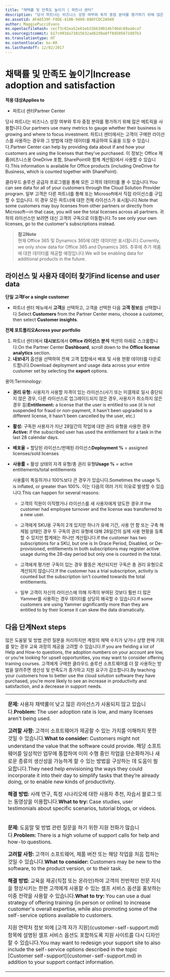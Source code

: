 ```yaml
---
title: "채택률 및 만족도 높이기 | 파트너 센터"
description: "당사 파트너는 비즈니스 성장 여부와 투자 중점 분야를 평가하기 위해 많은 메트릭을 사용합니다. 파트너 센터에서는 고객이 구매한 라이선스를 사용하는 경우와 그 방법에 대한 데이터를 제공하여 도움을 드릴 수 있습니다."
ms.assetid: AFA6539F-F8DE-410B-9409-886FCDC2A940
author: MaggiePucciEvans
ms.openlocfilehash: cecf3c02ea52e61eb33bb39014b746dc89aa6ca7
ms.sourcegitcommit: b17c993da73815632ad62d9a8ff0d505673d07b3
ms.translationtype: HT
ms.contentlocale: ko-KR
ms.lasthandoff: 12/02/2017
---
```

# <a name="increase-adoption-and-satisfaction"></a><span data-ttu-id="ae849-104">채택률 및 만족도 높이기</span><span class="sxs-lookup"><span data-stu-id="ae849-104">Increase adoption and satisfaction</span></span>

**<span data-ttu-id="ae849-105">적용 대상</span><span class="sxs-lookup"><span data-stu-id="ae849-105">Applies to</span></span>**

-  <span data-ttu-id="ae849-106">파트너 센터</span><span class="sxs-lookup"><span data-stu-id="ae849-106">Partner Center</span></span>

<span data-ttu-id="ae849-107">당사 파트너는 비즈니스 성장 여부와 투자 중점 분야를 평가하기 위해 많은 메트릭을 사용합니다.</span><span class="sxs-lookup"><span data-stu-id="ae849-107">Our partners use many metrics to gauge whether their business is growing and where to focus investment.</span></span> <span data-ttu-id="ae849-108">파트너 센터에서는 고객이 구매한 라이선스를 사용하는 경우와 그 방법에 대한 데이터를 제공하여 도움을 드릴 수 있습니다.</span><span class="sxs-lookup"><span data-stu-id="ae849-108">Partner Center can help by providing data about if and how your customers are using the licenses that they've purchased.</span></span> <span data-ttu-id="ae849-109">이 정보는 Office 제품(비즈니스용 OneDrive 포함, SharePoint와 함께 계산됨)에서 사용할 수 있습니다.</span><span class="sxs-lookup"><span data-stu-id="ae849-109">This information is available for Office products (including OneDrive for Business, which is counted together with SharePoint).</span></span>

<span data-ttu-id="ae849-110">클라우드 솔루션 공급자 프로그램을 통해 모든 고객의 데이터를 볼 수 있습니다.</span><span class="sxs-lookup"><span data-stu-id="ae849-110">You can see data for all of your customers through the Cloud Solution Provider program.</span></span> <span data-ttu-id="ae849-111">일부 고객은 다른 파트너를 통해 또는 Microsoft에서 직접 라이선스를 구입할 수 있습니다. 이 경우 모든 파트너에 대한 전체 라이선스가 표시됩니다.</span><span class="sxs-lookup"><span data-stu-id="ae849-111">Note that some customers may buy licenses from other partners or directly from Microsoft—in that case, you will see the total licenses across all partners.</span></span> <span data-ttu-id="ae849-112">귀하의 라이선스만 보려면 대신 고객의 구독으로 이동합니다.</span><span class="sxs-lookup"><span data-stu-id="ae849-112">To see only your own licenses, go to the customer's subscriptions instead.</span></span>

>**<span data-ttu-id="ae849-113">참고</span><span class="sxs-lookup"><span data-stu-id="ae849-113">Note</span></span>**<br> <span data-ttu-id="ae849-114">현재 Office 365 및 Dynamics 365에 대한 데이터만 표시됩니다.</span><span class="sxs-lookup"><span data-stu-id="ae849-114">Currently, we only show data for Office 365 and Dynamics 365.</span></span> <span data-ttu-id="ae849-115">추후에 추가 제품에 대한 데이터를 제공할 예정입니다.</span><span class="sxs-lookup"><span data-stu-id="ae849-115">We will be enabling data for additional products in the future.</span></span>

## <a name="find-license-and-user-data"></a><span data-ttu-id="ae849-116">라이선스 및 사용자 데이터 찾기</span><span class="sxs-lookup"><span data-stu-id="ae849-116">Find license and user data</span></span>


**<span data-ttu-id="ae849-117">단일 고객</span><span class="sxs-lookup"><span data-stu-id="ae849-117">For a single customer</span></span>**

-   <span data-ttu-id="ae849-118">파트너 센터 메뉴에서 **고객**을 선택하고, 고객을 선택한 다음 **고객 정보**를 선택합니다.</span><span class="sxs-lookup"><span data-stu-id="ae849-118">Select **Customers** from the Partner Center menu, choose a customer, then select **Customer insights**.</span></span>

**<span data-ttu-id="ae849-119">전체 포트폴리오</span><span class="sxs-lookup"><span data-stu-id="ae849-119">Across your portfolio</span></span>**

1.  <span data-ttu-id="ae849-120">파트너 센터에서 **대시보드**에서 **Office 라이선스 분석** 섹션의 아래로 스크롤합니다.</span><span class="sxs-lookup"><span data-stu-id="ae849-120">On the Partner Center **Dashboard**, scroll down to the **Office license analytics** section.</span></span>
2.  <span data-ttu-id="ae849-121">**내보내기** 옵션을 선택하여 전체 고객 집합에서 배포 및 사용 현황 데이터를 다운로드합니다.</span><span class="sxs-lookup"><span data-stu-id="ae849-121">Download deployment and usage data across your entire customer set by selecting the **export** options.</span></span>

<span data-ttu-id="ae849-122">용어:</span><span class="sxs-lookup"><span data-stu-id="ae849-122">Terminology:</span></span>

-   <span data-ttu-id="ae849-123">**권리 유형:** 사용자가 사용할 자격이 있는 라이선스(사기 또는 미결제로 일시 중단되지 않은 경우, 다른 라이선스로 업그레이드되지 않은 경우, 사용자가 취소하지 않은 경우 등)</span><span class="sxs-lookup"><span data-stu-id="ae849-123">**Entitlement:** a license that the user is entitled to use (it is not suspended for fraud or non-payment, it hasn't been upgraded to a different license, it hasn't been cancelled by the user, etc.)</span></span>

-   <span data-ttu-id="ae849-124">**활성:** 구독한 사용자가 지난 28일간의 작업에 대한 권리 유형을 사용한 경우</span><span class="sxs-lookup"><span data-stu-id="ae849-124">**Active:** if the subscribed user has used the entitlement for a task in the last 28 calendar days.</span></span>

-   <span data-ttu-id="ae849-125">**배포율** = 할당된 라이선스/판매된 라이선스</span><span class="sxs-lookup"><span data-stu-id="ae849-125">**Deployment %** = assigned licenses/sold licenses</span></span>

-   <span data-ttu-id="ae849-126">**사용률** = 활성 상태의 자격 유형/총 권리 유형</span><span class="sxs-lookup"><span data-stu-id="ae849-126">**Usage %** = active entitlements/total entitlements</span></span>

    <span data-ttu-id="ae849-127">사용률이 폭등하거나 100%보다 큰 경우가 있습니다.</span><span class="sxs-lookup"><span data-stu-id="ae849-127">Sometimes the usage % is inflated, or greater than 100%.</span></span> <span data-ttu-id="ae849-128">이는 다음의 여러 가지 이유로 발생할 수 있습니다.</span><span class="sxs-lookup"><span data-stu-id="ae849-128">This can happen for several reasons:</span></span>

    -   <span data-ttu-id="ae849-129">고객의 직원이 이직했거나 라이선스를 새 사용자에게 양도한 경우.</span><span class="sxs-lookup"><span data-stu-id="ae849-129">If the customer had employee turnover and the license was transferred to a new user.</span></span>

    -   <span data-ttu-id="ae849-130">고객에게 SKU용 구독이 2개 있지만 하나가 유예 기간, 사용 안 함 또는 구축 해제됨 상태인 경우 두 구독의 권리 유형에 대해 28일간의 실제 사용 현황을 등록할 수 있지만 합계에는 하나만 계산됩니다.</span><span class="sxs-lookup"><span data-stu-id="ae849-130">If the customer has two subscriptions for a SKU, but one is In Grace Period, Disabled, or De-provisioned, entitlements in both subscriptions may register active usage during the 28-day period but only one is counted in the total.</span></span>

    -   <span data-ttu-id="ae849-131">고객에게 평가판 구독이 있는 경우 활동은 계산되지만 구독은 총 권리 유형으로 계산되지 않습니다.</span><span class="sxs-lookup"><span data-stu-id="ae849-131">If the customer has a trial subscription, activity is counted but the subscription isn't counted towards the total entitlements.</span></span>

    -   <span data-ttu-id="ae849-132">일부 고객이 자신의 라이선스에 의해 자격이 부여된 것보다 훨씬 더 많은 Yammer를 사용하는 경우 데이터를 상당히 왜곡할 수 있습니다.</span><span class="sxs-lookup"><span data-stu-id="ae849-132">If some customers are using Yammer significantly more than they are entitled to by their license it can skew the data dramatically.</span></span>

## <a name="next-steps"></a><span data-ttu-id="ae849-133">다음 단계</span><span class="sxs-lookup"><span data-stu-id="ae849-133">Next steps</span></span>


<span data-ttu-id="ae849-134">많은 도움말 및 방법 관련 질문을 처리하지만 계정의 채택 수치가 낮거나 상향 판매 기회를 찾는 경우 교육 과정의 제공을 고려할 수 있습니다.</span><span class="sxs-lookup"><span data-stu-id="ae849-134">If you are fielding a lot of Help and How-to questions, the adoption numbers on your account are low, or you’re looking for upsell opportunities, you may want to consider offering training courses.</span></span> <span data-ttu-id="ae849-135">고객에게 구매한 클라우드 솔루션 소프트웨어를 더 잘 사용하는 방법을 알려주면 생산성 및 만족도가 증가하고 지원 요구가 감소합니다.</span><span class="sxs-lookup"><span data-stu-id="ae849-135">By teaching your customers how to better use the cloud solution software they have purchased, you’re more likely to see an increase in productivity and satisfaction, and a decrease in support needs.</span></span>

<table>
<colgroup>
<col width="100%" />
</colgroup>
<tbody>
<tr class="odd">
<td><p><span data-ttu-id="ae849-136"><strong>문제:</strong> 사용자 채택률이 낮고 많은 라이선스가 사용되지 않고 있습니다.</span><span class="sxs-lookup"><span data-stu-id="ae849-136"><strong>Problem:</strong> The user adoption rate is low, and many licenses aren't being used.</span></span></p>
<p><span data-ttu-id="ae849-137"><strong>고려할 사항:</strong> 고객이 소프트웨어가 제공할 수 있는 가치를 이해하지 못한 것일 수 있습니다.</span><span class="sxs-lookup"><span data-stu-id="ae849-137"><strong>What to consider:</strong> Customers might not understand the value that the software could provide.</span></span> <span data-ttu-id="ae849-138">해당 소프트웨어를 일상적인 업무에 통합하여 이미 수행 중인 작업을 단순화하거나 새로운 종류의 생산성을 가능하게 할 수 있는 방법을 구상하는 데 도움이 필요합니다.</span><span class="sxs-lookup"><span data-stu-id="ae849-138">They need help envisioning the ways they could incorporate it into their day to simplify tasks that they’re already doing, or to enable new kinds of productivity.</span></span></p>
<p><span data-ttu-id="ae849-139"><strong>해결 방법:</strong> 사례 연구, 특정 시나리오에 대한 사용자 추천, 자습서 블로그 또는 동영상을 이용합니다.</span><span class="sxs-lookup"><span data-stu-id="ae849-139"><strong>What to try:</strong> Case studies, user testimonials about specific scenarios, tutorial blogs, or videos.</span></span></p></td>
</tr>
<tr class="even">
<td><p><span data-ttu-id="ae849-140"><strong>문제:</strong> 도움말 및 방법 관련 질문을 하기 위한 지원 전화가 많습니다.</span><span class="sxs-lookup"><span data-stu-id="ae849-140"><strong>Problem:</strong> There is a high volume of support calls for help and how-to questions.</span></span></p>
<p><span data-ttu-id="ae849-141"><strong>고려할 사항:</strong> 고객이 소프트웨어, 제품 버전 또는 해당 작업을 처음 접하는 것일 수 있습니다.</span><span class="sxs-lookup"><span data-stu-id="ae849-141"><strong>What to consider:</strong> Customers may be new to the software, to the product version, or to their task.</span></span></p>
<p><span data-ttu-id="ae849-142"><strong>해결 방법:</strong> 교육을 제공(직접 또는 온라인)하여 고객의 전반적인 전문 지식을 향상시키는 한편 고객에게 사용할 수 있는 셀프 서비스 옵션을 홍보하는 이중 전략을 사용할 수 있습니다.</span><span class="sxs-lookup"><span data-stu-id="ae849-142"><strong>What to try:</strong> You can use a dual strategy of offering training (in person or online) to increase customer's overall expertise, while also promoting some of the self-service options available to customers.</span></span></p>
<p><span data-ttu-id="ae849-143">지원 연락처 정보 외에 [고객 자가 지원](customer-self-support.md) 항목에 설명된 셀프 서비스 옵션도 포함하도록 지원 사이트를 다시 디자인할 수 있습니다.</span><span class="sxs-lookup"><span data-stu-id="ae849-143">You may want to redesign your support site to also include the self-service options described in the topic [Customer self-support](customer-self-support.md) in addition to your support contact information.</span></span></p></td>
</tr>
</tbody>
</table>

 

 

 



